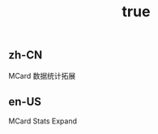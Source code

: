 ﻿---
order: 0
title:
  zh-CN: 数据统计
  en-US: Stats
---

## zh-CN

MCard 数据统计拓展

## en-US

MCard Stats Expand
